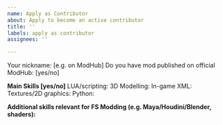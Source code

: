 ```yaml
---
name: Apply as Contributor
about: Apply to become an active contributor
title: ''
labels: apply as contributor
assignees: ''

---
```


Your nickname: [e.g. on ModHub]
Do you have mod published on official ModHub: [yes/no]

**Main Skills [yes/no]**
LUA/scripting: 
3D Modelling: 
In-game XML: 
Textures/2D graphics: 
Python: 

**Additional skills relevant for FS Modding (e.g. Maya/Houdini/Blender, shaders):**
